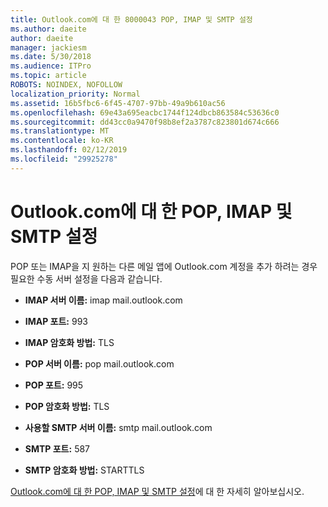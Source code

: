 ```yaml
---
title: Outlook.com에 대 한 8000043 POP, IMAP 및 SMTP 설정
ms.author: daeite
author: daeite
manager: jackiesm
ms.date: 5/30/2018
ms.audience: ITPro
ms.topic: article
ROBOTS: NOINDEX, NOFOLLOW
localization_priority: Normal
ms.assetid: 16b5fbc6-6f45-4707-97bb-49a9b610ac56
ms.openlocfilehash: 69e43a695eacbc1744f124dbcb863584c53636c0
ms.sourcegitcommit: dd43cc0a9470f98b8ef2a3787c823801d674c666
ms.translationtype: MT
ms.contentlocale: ko-KR
ms.lasthandoff: 02/12/2019
ms.locfileid: "29925278"
---
```

# <a name="pop-imap-and-smtp-settings-for-outlookcom"></a>Outlook.com에 대 한 POP, IMAP 및 SMTP 설정

POP 또는 IMAP을 지 원하는 다른 메일 앱에 Outlook.com 계정을 추가 하려는 경우 필요한 수동 서버 설정을 다음과 같습니다.
  
- **IMAP 서버 이름:** imap mail.outlook.com 
    
- **IMAP 포트:** 993 
    
- **IMAP 암호화 방법:** TLS 
    
- **POP 서버 이름:** pop mail.outlook.com 
    
- **POP 포트:** 995 
    
- **POP 암호화 방법:** TLS 
    
- **사용할 SMTP 서버 이름:** smtp mail.outlook.com 
    
- **SMTP 포트:** 587 
    
- **SMTP 암호화 방법:** STARTTLS 
    
[Outlook.com에 대 한 POP, IMAP 및 SMTP 설정](https://go.microsoft.com/fwlink/p/?linkid=2001402&amp;clcid=0x409)에 대 한 자세히 알아보십시오.
  

